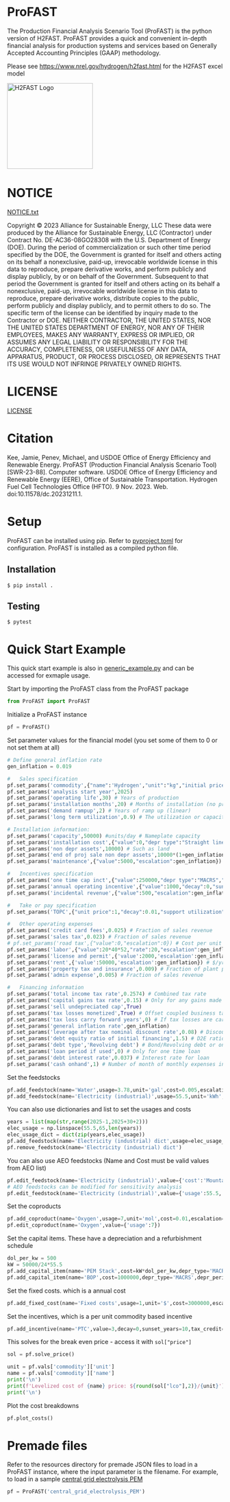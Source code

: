 # ProFAST
The Production Financial Analysis Scenario Tool (ProFAST) is the python version of H2FAST. ProFAST provides a quick and convenient in-depth financial analysis for production systems and services based on Generally Accepted Accounting Principles (GAAP) methodology.

Please see https://www.nrel.gov/hydrogen/h2fast.html for the H2FAST excel model

<img src="https://www.nrel.gov/hydrogen/assets/images/h2fast-icon.png" alt="H2FAST Logo" style="width:200px;"/>

# NOTICE
[NOTICE.txt](NOTICE.txt)

Copyright © 2023 Alliance for Sustainable Energy, LLC
These data were produced by the Alliance for Sustainable Energy, LLC (Contractor) under Contract No. DE-AC36-08GO28308 with the U.S. Department of Energy (DOE). During the period of commercialization or such other time period specified by the DOE, the Government is granted for itself and others acting on its behalf a nonexclusive, paid-up, irrevocable worldwide license in this data to reproduce, prepare derivative works, and perform publicly and display publicly, by or on behalf of the Government. Subsequent to that period the Government is granted for itself and others acting on its behalf a nonexclusive, paid-up, irrevocable worldwide license in this data to reproduce, prepare derivative works, distribute copies to the public, perform publicly and display publicly, and to permit others to do so. The specific term of the license can be identified by inquiry made to the Contractor or DOE. NEITHER CONTRACTOR, THE UNITED STATES, NOR THE UNITED STATES DEPARTMENT OF ENERGY, NOR ANY OF THEIR EMPLOYEES, MAKES ANY WARRANTY, EXPRESS OR IMPLIED, OR ASSUMES ANY LEGAL LIABILITY OR RESPONSIBILITY FOR THE ACCURACY, COMPLETENESS, OR USEFULNESS OF ANY DATA, APPARATUS, PRODUCT, OR PROCESS DISCLOSED, OR REPRESENTS THAT ITS USE WOULD NOT INFRINGE PRIVATELY OWNED RIGHTS.

# LICENSE
[LICENSE](LICENSE)

# Citation
Kee, Jamie, Penev, Michael, and USDOE Office of Energy Efficiency and Renewable Energy. ProFAST (Production Financial Analysis Scenario Tool) [SWR-23-88]. Computer software. USDOE Office of Energy Efficiency and Renewable Energy (EERE), Office of Sustainable Transportation. Hydrogen Fuel Cell Technologies Office (HFTO). 9 Nov. 2023. Web. doi:10.11578/dc.20231211.1.

# Setup
ProFAST can be installed using pip. Refer to [pyproject.toml](pyproject.toml) for configuration. ProFAST is installed as a compiled python file.

## Installation
`$ pip install .`

## Testing
`$ pytest`


# Quick Start Example

This quick start example is also in [generic_example.py](ProFAST/examples/generic_example.py) and can be accessed for exmaple usage.

Start by importing the ProFAST class from the ProFAST package

```python
from ProFAST import ProFAST
```

Initialize a ProFAST instance

```python
pf = ProFAST()
```

Set parameter values for the financial model (you set some of them to 0 or not set them at all)
```python
# Define general inflation rate
gen_inflation = 0.019

#   Sales specification
pf.set_params('commodity',{"name":'Hydrogen',"unit":"kg","initial price":4,"escalation":gen_inflation}) # Define the primary commodity
pf.set_params('analysis start year',2025)
pf.set_params('operating life',30) # Years of production
pf.set_params('installation months',20) # Months of installation (no production)
pf.set_params('demand rampup',2) # Years of ramp up (linear)
pf.set_params('long term utilization',0.9) # The utilization or capacity factor of the plant, relative to the nameplate capacity

# Installation information:
pf.set_params('capacity',50000) #units/day # Nameplate capacity
pf.set_params('installation cost',{"value":0,"depr type":"Straight line","depr period":5,"depreciable":False}) # Can be separated from capital items
pf.set_params('non depr assets',10000) # Such as land
pf.set_params('end of proj sale non depr assets',10000*(1+gen_inflation)**30) # Sale of land at project end
pf.set_params('maintenance',{"value":5000,"escalation":gen_inflation}) # Annual maintenance cost

#   Incentives specification
pf.set_params('one time cap inct',{"value":250000,"depr type":"MACRS","depr period":5,"depreciable":False}) # Such as a capital grant, cost share, or investment tax credit 
pf.set_params('annual operating incentive',{"value":1000,"decay":0,"sunset years":6,"taxable":True}) # Annual incentive (treated as income)
pf.set_params('incidental revenue',{"value":500,"escalation":gen_inflation}) # Such as coffee sales

#   Take or pay specification
pf.set_params('TOPC',{"unit price":1,"decay":0.01,"support utilization":0.6,"sunset years":3}) # Underutilization support

#   Other operating expenses
pf.set_params('credit card fees',0.025) # Fraction of sales revenue
pf.set_params('sales tax',0.023) # Fraction of sales revenue
# pf.set_params('road tax',{"value":0,"escalation":0}) # Cost per unit of commodity ($/kg)
pf.set_params('labor',{"value":20*40*52,"rate":20,"escalation":gen_inflation}) # 20 workers at 40hrs a week for 20$/hr
pf.set_params('license and permit',{'value':2000,'escalation':gen_inflation}) # $/yr for licensing and permitting 
pf.set_params('rent',{'value':50000,'escalation':gen_inflation}) # $/yr, for example for equipment
pf.set_params('property tax and insurance',0.009) # Fraction of plant property and equipment
pf.set_params('admin expense',0.005) # Fraction of sales revenue

#   Financing information
pf.set_params('total income tax rate',0.2574) # Combined tax rate
pf.set_params('capital gains tax rate',0.15) # Only for any gains made on non depreciable assets
pf.set_params('sell undepreciated cap',True)
pf.set_params('tax losses monetized',True) # Offset coupled business tax liabilities
pf.set_params('tax loss carry forward years',0) # If tax losses are carried forward
pf.set_params('general inflation rate',gen_inflation) 
pf.set_params('leverage after tax nominal discount rate',0.08) # Discount rate, and expected financial performance
pf.set_params('debt equity ratio of initial financing',1.5) # D2E ratio at start
pf.set_params('debt type','Revolving debt') # Bond/Revolving debt or one time loan
pf.set_params('loan period if used',0) # Only for one time loan
pf.set_params('debt interest rate',0.037) # Interest rate for loan
pf.set_params('cash onhand',1) # Number of month of monthly expenses in liquidity
```


Set the feedstocks
```python
pf.add_feedstock(name='Water',usage=3.78,unit='gal',cost=0.005,escalation=gen_inflation) #3.78gal/kg H2
pf.add_feedstock(name='Electricity (industrial)',usage=55.5,unit='kWh',cost=0.15,escalation=gen_inflation)
```

You can also use dictionaries and list to set the usages and costs
```python
years = list(map(str,range(2025-1,2025+30+2)))
elec_usage = np.linspace(55.5,65,len(years))
elec_usage_dict = dict(zip(years,elec_usage))
pf.add_feedstock(name='Electricity (industrial) dict',usage=elec_usage_dict,unit='kWh',cost=0.15,escalation=gen_inflation)
pf.remove_feedstock(name='Electricity (industrial) dict')
```

You can also use AEO feedstocks (Name and Cost must be valid values from AEO list)
```python
pf.edit_feedstock(name='Electricity (industrial)',value={'cost':'Mountain'})
# AEO feedstocks can be modified for sensitivity analysis
pf.edit_feedstock(name='Electricity (industrial)',value={'usage':55.5,'cost':'1.1X Mountain'})
```

Set the coproducts
```python
pf.add_coproduct(name='Oxygen',usage=7,unit='mol',cost=0.01,escalation=gen_inflation) 
pf.edit_coproduct(name='Oxygen',value={'usage':7})
```


Set the capital items. These have a depreciation and a refurbishment schedule
```python
dol_per_kw = 500
kW = 50000/24*55.5
pf.add_capital_item(name='PEM Stack',cost=kW*dol_per_kw,depr_type='MACRS',depr_period=7,refurb=[0,0,0,0,0,0,0.15]*4) # Refurb 15% every 7 years
pf.add_capital_item(name='BOP',cost=1000000,depr_type='MACRS',depr_period=7,refurb=[0])
```


Set the fixed costs. which is a annual cost
```python
pf.add_fixed_cost(name='Fixed costs',usage=1,unit='$',cost=3000000,escalation=gen_inflation)
```

Set the incentives, which is a per unit commodity based incentive
```python
pf.add_incentive(name='PTC',value=3,decay=0,sunset_years=10,tax_credit=True)
```

This solves for the break even price - access it with ``sol["price"]``

```python
sol = pf.solve_price()

unit = pf.vals['commodity']['unit']
name = pf.vals['commodity']['name']
print('\n')
print(f'Levelized cost of {name} price: ${round(sol["lco"],2)}/{unit}')
print('\n')
```

Plot the cost breakdowns
```python
pf.plot_costs()
```

# Premade files
Refer to the resources directory for premade JSON files to load in a ProFAST instance, where the input parameter is the filename. For example, to load in a sample [central grid electrolysis PEM](ProFAST/resources/central_grid_electrolysis_PEM.json)
```python
pf = ProFAST('central_grid_electrolysis_PEM')
```

